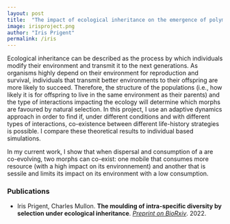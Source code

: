 ```yaml
---
layout: post
title:  "The impact of ecological inheritance on the emergence of polymorphism in structured populations"
image: irisproject.png
author: "Iris Prigent"
permalink: /iris
---
```


Ecological inheritance can be described as the process by which individuals modify their environment and transmit it to the next generations. As organisms highly depend on their environment for reproduction and survival, individuals that transmit better environments to their offspring are more likely to succeed. Therefore, the structure of the populations (i.e., how likely it is for offspring to live in the same environment as their parents) and the type of interactions impacting the ecology will determine which morphs are favoured by natural selection. In this project, I use an adaptive dynamics approach in order to find if, under different conditions and with different types of interactions, co-existence between different life-history strategies is possible. I compare these theoretical results to individual based simulations.

In my current work, I show that when dispersal and consumption of a  are co-evolving, two morphs can co-exist: one mobile that consumes more resource (with a high impact on its environnement) and another that is sessile and limits its impact on its environment with a low consumption.

### Publications

* Iris Prigent, Charles Mullon. **The moulding of intra-specific diversity by selection under ecological inheritance**. *[Preprint on BioRxiv](https://www.biorxiv.org/content/10.1101/2022.12.26.521924v1)*. 2022.
